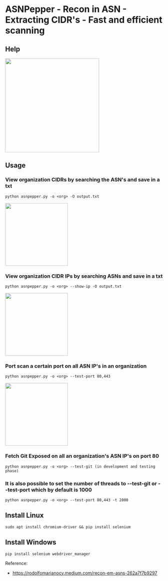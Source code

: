 # ASNPepper - Recon in ASN - Extracting CIDR's - Fast and efficient scanning

## Help
<img height="300em" src="https://user-images.githubusercontent.com/54555784/188523522-3a373814-3c55-4117-ac96-5cae43189e6d.png" />

## Usage

### View organization CIDRs by searching the ASN's and save in a txt
```
python asnpepper.py -o <org> -O output.txt
```
<img height="200em" src="https://user-images.githubusercontent.com/54555784/188524712-362d65a0-c9b0-4928-9ee3-f52f0b59e7df.png" />

### View organization CIDR IPs by searching ASNs and save in a txt
```
python asnpepper.py -o <org> --show-ip -O output.txt
```
<img height="200em" src="https://user-images.githubusercontent.com/54555784/188536672-a53443d7-a6a4-415f-854c-7d90e8044590.png" />

### Port scan a certain port on all ASN IP's in an organization
```
python asnpepper.py -o <org> --test-port 80,443
```
<img height="200em" src="https://user-images.githubusercontent.com/54555784/188536782-943242f8-414e-4331-87ac-1f688f1c060d.png" />

### Fetch Git Exposed on all an organization's ASN IP's on port 80
```
python asnpepper.py -o <org> --test-git (in development and testing phase)
```
### It is also possible to set the number of threads to --test-git or --test-port which by default is 1000
```
python asnpepper.py -o <org> --test-port 80,443 -t 2000
```
## Install Linux 
```
sudo apt install chromium-driver && pip install selenium
```
## Install Windows  
```
pip install selenium webdriver_manager
```

Reference:  
- https://rodolfomarianocy.medium.com/recon-em-asns-262a7f7b9297
